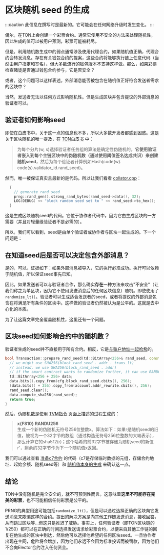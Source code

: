 # 区块随机 seed 的生成

:::caution
此信息在撰写时是最新的。它可能会在任何网络升级时发生变化。
:::

偶尔，在TON上会创建一个彩票合约。通常它使用不安全的方法来处理随机性，因此生成的值可以被用户预测，彩票可能被耗尽。

但是，利用随机数生成中的弱点通常涉及使用代理合约，如果随机值正确，代理合约会转发消息。存在有关钱包合约的提案，这些合约将能够执行链上任意代码（当然由用户指定和签名），但大多数流行的钱包版本不支持这样做。那么，如果彩票检查赌徒是否通过钱包合约参与，它是否安全？

或者，这个问题可以这样表述。外部消息能否被包含在随机值正好符合发送者需求的区块中？

当然，发送者无法以任何方式影响随机性。但是生成区块并包含提议的外部消息的验证者可以。

## 验证者如何影响seed

即使在白皮书中，关于这一点的信息也不多，所以大多数开发者都感到困惑。这是关于区块随机的唯一提及，在 [TON白皮书](https://docs.ton.org/ton.pdf) 中：

> 为每个分片(w, s)选择验证者任务组的算法是确定性伪随机的。**它使用验证者嵌入到每个主链区块中的伪随机数（通过使用阈值签名达成共识）来创建随机seed**，然后为每个验证者计算例如Hash(code(w). code(s).validator_id.rand_seed)。

然而，唯一被保证真实且最新的是代码。所以让我们看看 [collator.cpp](https://github.com/ton-blockchain/ton/blob/f59c363ab942a5ddcacd670c97c6fbd023007799/validator/impl/collator.cpp#L1590)：

```cpp
  {
    // generate rand seed
    prng::rand_gen().strong_rand_bytes(rand_seed->data(), 32);
    LOG(DEBUG) << "block random seed set to " << rand_seed->to_hex();
  }
```

这是生成区块随机seed的代码。它位于协作者代码中，因为它由生成区块的一方需要（并且对轻量级验证者不是必需的）。

所以，我们可以看到，seed是由单个验证者或协作者与区块一起生成的。下一个问题是：

## 在知道seed后是否可以决定包含外部消息？

是的，可以。证据如下：如果外部消息被导入，它的执行必须成功。执行可以依赖于随机值，所以保证seed事先已知。

因此，如果发送者可以与验证者合作，那么确实**存在**一种方法来攻击"不安全"（让我们称之为单区块，因为它不使用发送消息后的任何区块信息）随机。即使使用了`randomize_lt()`。验证者可以生成适合发送者的seed，或者将提议的外部消息包含在将满足所有条件的区块中。这样做的验证者仍然被认为是公平的。这就是去中心化的本质。

为了让这篇文章完全覆盖随机性，这里还有一个问题。

## 区块seed如何影响合约中的随机数？

验证者生成的seed并不直接用于所有合约。相反，它是[与账户地址一起哈希](https://github.com/ton-blockchain/ton/blob/f59c363ab942a5ddcacd670c97c6fbd023007799/crypto/block/transaction.cpp#L876)的。

```cpp
bool Transaction::prepare_rand_seed(td::BitArray<256>& rand_seed, const ComputePhaseConfig& cfg) const {
  // we might use SHA256(block_rand_seed . addr . trans_lt)
  // instead, we use SHA256(block_rand_seed . addr)
  // if the smart contract wants to randomize further, it can use RANDOMIZE instruction
  td::BitArray<256 + 256> data;
  data.bits().copy_from(cfg.block_rand_seed.cbits(), 256);
  (data.bits() + 256).copy_from(account.addr_rewrite.cbits(), 256);
  rand_seed.clear();
  data.compute_sha256(rand_seed);
  return true;
}
```

然后，伪随机数是使用 [TVM指令](/learn/tvm-instructions/instructions#112-pseudo-random-number-generator-primitives) 页面上描述的过程生成的：

> **x{F810} RANDU256**\
> 生成一个新的伪随机无符号256位整数x。算法如下：如果r是随机seed的旧值，被视为一个32字节的数组（通过构造无符号256位整数的大端表示），那么计算它的sha512(r)；这个哈希的前32字节被存储为随机seed的新值r'，剩余的32字节作为下一个随机值x返回。

我们可以通过查看 [准备c7合约](https://github.com/ton-blockchain/ton/blob/master/crypto/block/transaction.cpp#L903) 的代码（c7是存储临时数据的元组，存储合约地址、起始余额、随机seed等）和 [随机值本身的生成](https://github.com/ton-blockchain/ton/blob/master/crypto/vm/tonops.cpp#L217-L268) 来确认这一点。

## 结论

TON中没有随机是完全安全的，就不可预测性而言。这意味着**这里不可能存在完美的彩票**，也不可能相信任何彩票是公平的。

PRNG的典型用途可能包括`randomize_lt()`，但是可以通过选择正确的区块向它发送消息来欺骗这样的合约。提出的解决方案是向其他工作链发送消息，接收回答，从而跳过区块等...但这只是推迟了威胁。事实上，任何验证者（即TON区块链的1/250）都可以在正确的时间选择发送请求给彩票合约，以便来自其他工作链的回复在他生成的区块中到达，然后他可以选择他希望的任何区块seed。一旦协作者出现在主网，危险将会增加，因为他们永远不会因为标准投诉而被罚款，因为他们不会向Elector合约注入任何资金。

<!-- TODO: find an example contract using random without any additions, show how to find result of RANDU256 knowing block random seed (implies link on dton.io to show generated value) -->

<!-- TODO: next article. "Let's proceed to writing tool that will exploit this. It will be attached to validator and put proposed external messages in blocks satisfying some conditions - provided some fee is paid." -->
